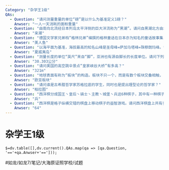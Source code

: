 ```yaml
---
Category: "杂学王1级"
QAs:
  - Question: "请问测量重量的单位“磅”是以什么为基准定义1磅？"
    Anwser: "一人一天消耗的面粉重量"
  - Question: "由南向北流经日本列岛太平洋侧的巨大洋流称为“黑潮”。请问自黑潮北方由北向南流，与黑潮交会，最终连接北美洲洋流的海流称为什么？"
    Anwser: "亲潮"
  - Question: "德国文学家兄弟档“格林兄弟”编撰的格林童话在日本亦为知名的童话故事集，近年依旧是许多人耳熟能详的故事。请问下列何者不是格林童话？"
    Anwser: "美人鱼"
  - Question: "以海平面为基准，海拔最高的知名山峰是圣母峰=萨加马塔峰=珠穆朗玛峰。请问若从海底测量，世上最高的山位于哪座岛？"
    Anwser: "夏威夷岛"
  - Question: "测量长度的单位“英尺”来自“脚”，亚洲也有源自脚长的长度单位。请问下列选项何者最接近日本的1尺？"
    Anwser: "30.303公分"
  - Question: "请问美国的高空跳伞景点“皇家峡谷大桥”有多高？"
    Anwser: "321m"
  - Question: "地球表面有称为“板块”的构造。板块不只一个，而是有数个板块交叠相触，日本列岛便位于4个板块的交界处。请问下列何者是这4个板块之一？"
    Anwser: "欧亚板块"
  - Question: "请问谁是古希腊哲学家苏格拉底的学生，同时也是提出理型论的哲学家？"
    Anwser: "柏拉图"
  - Question: "西洋棋分成国王丶皇后丶骑士丶主教丶城堡丶兵这6种棋子，其中有一种棋子可升变成国王以外的棋子，请问是哪一种？"
    Anwser: "兵"
  - Question: "西洋棋是格子纵横交错的棋盘上移动棋子的益智游戏。请问西洋棋盘上共有多少格子？"
    Anwser: "64"
---
```

# 杂学王1级
`$=dv.table([],dv.current().QAs.map(qa => [qa.Question, '=='+qa.Anwser+'==']));`

#如龙/如龙7/笔记/大海原证照学校/试题